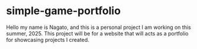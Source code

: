 # simple-game-portfolio
Hello my name is Nagato, and this is a personal project I am working on this summer, 2025.
This project will be for a website that will acts as a portfolio for showcasing projects I created.
